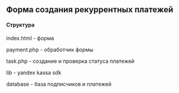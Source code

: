 ## Форма создания рекуррентных платежей

#### Структура

index.html - форма

payment.php - обработчик формы

task.php - создание и проверка статуса платежей

lib - yandex kassa sdk

database - база подписчиков и платежей
